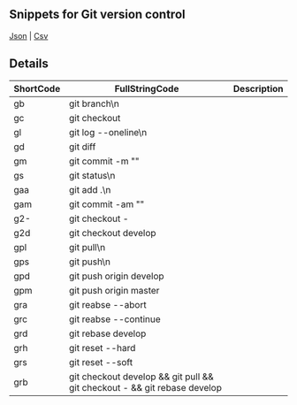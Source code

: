 
## Snippets for Git version control

[Json](https://raw.githubusercontent.com/DavidKou/Snippets/main/git/git.json) | [Csv](https://raw.githubusercontent.com/DavidKou/Snippets/main/git/git.csv)

## Details

|ShortCode|FullStringCode                                                          |Description|
|---------|------------------------------------------------------------------------|-----------|
|gb       |git branch\n                                                            |           |
|gc       |git checkout                                                            |           |
|gl       |git log --oneline\n                                                     |           |
|gd       |git diff                                                                |           |
|gm       |git commit -m ""                                                        |           |
|gs       |git status\n                                                            |           |
|gaa      |git add .\n                                                             |           |
|gam      |git commit -am ""                                                       |           |
|g2-      |git checkout -                                                          |           |
|g2d      |git checkout develop                                                    |           |
|gpl      |git pull\n                                                              |           |
|gps      |git push\n                                                              |           |
|gpd      |git push origin develop                                                 |           |
|gpm      |git push origin master                                                  |           |
|gra      |git reabse --abort                                                      |           |
|grc      |git reabse --continue                                                   |           |
|grd      |git rebase develop                                                      |           |
|grh      |git reset --hard                                                        |           |
|grs      |git reset --soft                                                        |           |
|grb      |git checkout develop && git pull && git checkout - && git rebase develop|           |

